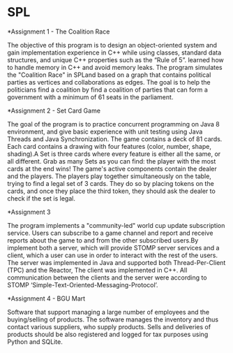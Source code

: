 # SPL
*Assignment 1 - The Coalition Race

The objective of this program is to design an object-oriented system and gain implementation experience in C++ while using classes, standard data structures, and unique C++ properties such as the “Rule of 5”. learned how to handle memory in C++ and avoid memory leaks.
The program simulates the "Coalition Race" in SPLand based on a graph that contains political parties as vertices and collaborations as edges. The goal is to help the politicians find a coalition by find a coalition of parties that can form a government with a minimum of 61 seats in the parliament. 


*Assignment 2 - Set Card Game

The goal of the program is to practice concurrent programming on Java 8 environment, and give basic experience with unit testing using Java Threads and Java Synchronization. The game contains a deck of 81 cards. Each card contains a drawing with four features (color, number, shape, shading).A Set is three cards where every feature is either all the same, or all different. Grab as many Sets as you can find: the player with the most cards at the end wins!
The game's active components contain the dealer and the players. The players play together simultaneously on the table, trying to find a legal set of 3 cards. They do so by placing tokens on the cards, and once they place the third token, they should ask the dealer to check if the set is legal.

*Assignment 3 

The program implements a "community-led" world cup update subscription service. Users can subscribe to a game channel and report and receive reports about the game
to and from the other subscribed users.By implement both a server, which will provide STOMP server services and a client, which a user can use in order to interact with the rest of the users. The server was implemented in Java and supported both Thread-Per-Client (TPC) and the Reactor, The client was implemented in C++. All communication between the clients and the server were according to STOMP ‘Simple-Text-Oriented-Messaging-Protocol’.

*Assignment 4 - BGU Mart

Software that support managing a large number of employees and the buying/selling of products. The software manages the inventory and thus contact various suppliers, who supply products. Sells and deliveries of products should be also registered and logged for tax purposes using Python and SQLite.
